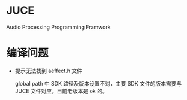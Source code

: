 # JUCE

Audio Processing Programming Framwork

# 编译问题

- 提示无法找到 aeffect.h 文件

  global path 中 SDK 路径及版本设置不对，主要 SDK 文件的版本需要与 JUCE 文件对应。目前老版本是 ok 的。
